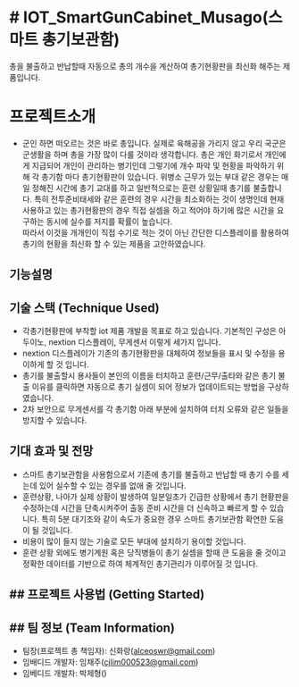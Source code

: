 # # IOT_SmartGunCabinet_Musago(스마트 총기보관함)

총을 불출하고 반납할때 자동으로 총의 개수을 계산하여 총기현황판을 최신화 해주는 제품입니다.


# 프로젝트소개

 

 - 군인 하면 떠오르는 것은 바로 총입니다. 
실제로 육해공을 가리지 않고 우리 국군은 군생활을 하며 총을 가장 많이 다룰 것이라 생각합니다. 총은 개인 화기로서 개인에게 지급되어 개인이 관리하는 병기인데 그렇기에 개수 파악 및 현황을 파악하기 위해 각 총기함 마다 총기현황판이 있습니다. 
위병소 근무가 있는 부대 같은 경우는 매일 정해진 시간에 총기 교대를 하고 일반적으로는 훈련 상황일때 총기를 불출합니다. 특히 전투준비태세와 같은 훈련의 경우 시간을 최소화하는 것이 생명인데 현재 사용하고 있는 총기현황판의 경우 직접 실셈을 하고 적어야 하기에 많은 시간을 요구하는 동시에 실수를 저지를 확률이 높습니다.  
 따라서 이것을 개개인이 직접 수기로 적는 것이 아닌 간단한 디스플레이를 활용하여 총기의 현황을 최신화 할 수 있는 제품을 고안하였습니다.

## 기능설명



## 기술 스택 (Technique Used)

 - 각총기현황판에 부착할 iot 제품 개발을 목표로 하고 있습니다.  기본적인 구성은 아두이노, nextion 디스플레이, 무게센서 이렇게 세가지 입니다.  
 - nextion 디스플레이가 기존의 총기현황판을 대체하여 정보들을 표시 및 수정을 용이하게 할 것 입니다. 
 - 총기를 불출할시 용사들이 본인의 이름을 터치하고 훈련/근무/출타와 같은 총기 불출 이유를 클릭하면 자동으로 총기 실셈이 되어 정보가 업데이트되는 방법을 구상하였습니다. 
 - 2차 보안으로 무게센서를 각 총기함 아래 부분에 설치하여 터치 오류와 같은 일들을 방지할 수 있습니다.

## 기대 효과 및 전망

 - 스마트 총기보관함을 사용함으로서 기존에 총기를 불출하고 반납할 때 총기 수를 세는데 있어 실수할 수 있는 경우를 없애 줄 것입니다.  
 - 훈련상황, 나아가 실제 상황이 발생하여 일분일초가 긴급한 상황에서 총기 현황판을 수정하는데 시간을 단축시켜주어 출동 준비 시간을 더 신속하고 빠르게 할 수 있습니다. 특히 5분 대기조와 같이 속도가 중요한 경우 스마트 총기보관함 확연한 도움이 될 것입니다.  
 - 비용이 많이 들지 않는 기술로 모든 부대에 설치하기 용이할 것입니다.  
 - 훈련 상황 외에도 병기계원 혹은 당직병들이 총기 실셈을 할때 큰 도움을 줄 것이고 정확한 데이터를 기반으로 하여 체계적인 총기관리가 이루어질 것 입니다.

## ## 프로젝트 사용법 (Getting Started)


## ## 팀 정보 (Team Information)

 - 팀장(프로젝트 총 책임자): 신화랑(alceoswr@gmail.com)
 - 임배디드 개발자: 임채주(cjlim000523@gmail.com)
 - 임베디드 개발자: 박제형()




```
